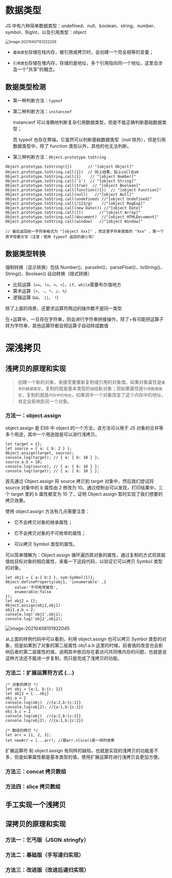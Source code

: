 # 数据类型 

JS 中有六种简单数据类型：undefined、null、boolean、string、number、symbol、BigInt，以及引用类型：object



<img src="C:\SAPShare\Chainnotes\Assets\image-20210407151222226.png" alt="image-20210407151222226" style="zoom:80%;" />

- `基础类型`存储在栈内存，被引用或拷贝时，会创建一个完全相等的变量；

- `引用类型`存储在堆内存，存储的是地址，多个引用指向同一个地址，这里会涉及一个“共享”的概念。

## 数据类型检测

- 第一种判断方法：`typeof`

- 第二种判断方法：`instanceof`

  instanceof 可以准确地判断复杂引用数据类型，但是不能正确判断基础数据类型；

  而 typeof 也存在弊端，它虽然可以判断基础数据类型（null 除外），但是引用数据类型中，除了 function 类型以外，其他的也无法判断。

- 第三种判断方法：`Object.prototype.toString`

```
Object.prototype.toString({})       // "[object Object]"
Object.prototype.toString.call({})  // 同上结果，加上call也ok
Object.prototype.toString.call(1)    // "[object Number]"
Object.prototype.toString.call('1')  // "[object String]"
Object.prototype.toString.call(true)  // "[object Boolean]"
Object.prototype.toString.call(function(){})  // "[object Function]"
Object.prototype.toString.call(null)   //"[object Null]"
Object.prototype.toString.call(undefined) //"[object Undefined]"
Object.prototype.toString.call(/123/g)    //"[object RegExp]"
Object.prototype.toString.call(new Date()) //"[object Date]"
Object.prototype.toString.call([])       //"[object Array]"
Object.prototype.toString.call(document)  //"[object HTMLDocument]"
Object.prototype.toString.call(window)   //"[object Window]"

// 最后返回统一字符串格式为 "[object Xxx]" ，而这里字符串里面的 "Xxx" ，第一个首字母要大写（注意：使用 typeof 返回的是小写）
```

## 数据类型转换

强制转换（显示转换）包括 Number()、parseInt()、parseFloat()、toString()、String()、Boolean()
自动转换（隐式转换）

- 比较运算（`==`、`!=`、`>`、`<`）、`if`、`while`需要布尔值地方
- 算术运算（`+`、`-`、`*`、`/`、`%`）
- 逻辑运算 (`&&`、 `||`、 `!`)

除了上面的场景，还要求运算符两边的操作数不是同一类型

在+运算中，一旦存在字符串，则会进行字符串拼接操作，除了+有可能把运算子转为字符串，其他运算符都会把运算子自动转成数值



# 深浅拷贝

## 浅拷贝的原理和实现

> 创建一个新的对象，来接受要重新复制或引用的对象值。如果对象属性是`基本的数据类型`，复制的就是基本类型的`值`给新对象；但如果属性是`引用数据类型`，复制的就是`内存中的地址`，如果其中一个对象改变了这个内存中的地址，肯定会影响到另一个对象。

### 方法一：object.assign

object.assign 是 ES6 中 object 的一个方法，该方法可以用于 JS 对象的合并等多个用途，其中一个用途就是可以进行浅拷贝。

```
let target = {};
let source = { a: { b: 2 } };
Object.assign(target, source);
console.log(target); // { a: { b: 10 } }; 
source.a.b = 10; 
console.log(source); // { a: { b: 10 } }; 
console.log(target); // { a: { b: 10 } };
```

首先通过 Object.assign 将 source 拷贝到 target 对象中，然后我们尝试将 source 对象中的 b 属性由 2 修改为 10。通过控制台可以发现，打印结果中，三个 target 里的 b 属性都变为 10 了，证明 Object.assign 暂时实现了我们想要的拷贝效果。

使用 object.assign 方法有几点需要注意：

- ​	它不会拷贝对象的继承属性；

- ​	它不会拷贝对象的不可枚举的属性；

- ​	可以拷贝 Symbol 类型的属性。


可以简单理解为：Object.assign 循环遍历原对象的属性，通过复制的方式将其赋值给目标对象的相应属性，来看一下这段代码，以验证它可以拷贝 Symbol 类型的对象。

```
let obj1 = { a:{ b:1 }, sym:Symbol(1)}; 
Object.defineProperty(obj1, 'innumerable' ,{
    value:'不可枚举属性',
    enumerable:false
});
let obj2 = {};
Object.assign(obj2,obj1)
obj1.a.b = 2;
console.log('obj1',obj1);
console.log('obj2',obj2);
```

![image-20210408151922045](C:\SAPShare\Chainnotes\Assets\image-20210408151922045.png)

从上面的样例代码中可以看到，利用 object.assign 也可以拷贝 Symbol 类型的对象，但是如果到了对象的第二层属性 obj1.a.b 这里的时候，前者值的改变也会影响后者的第二层属性的值，说明其中依旧存在着访问共同堆内存的问题，也就是说这种方法还不能进一步复制，而只是完成了浅拷贝的功能。



### 方法二：扩展运算符方式 {...} 

```
/* 对象的拷贝 */
let obj = {a:1, b:{c: 1}}
let obj2 = {...obj}
obj.a = 2
console.log(obj)  //{a:2,b:{c:1}} 
console.log(obj2); //{a:1,b:{c:1}}
obj.b.c = 2
console.log(obj)  //{a:2,b:{c:2}} 
console.log(obj2); //{a:1,b:{c:2}}

/* 数组的拷贝 */
let arr = [1, 2, 3];
let newArr = [...arr]; //跟arr.slice()是一样的效果
```

扩展运算符 和 object.assign 有同样的缺陷，也就是实现的浅拷贝的功能差不多，但是如果属性都是基本类型的值，使用扩展运算符进行浅拷贝会更加方便。

### 方法三：concat 拷贝数组



### 方法四：slice 拷贝数组 



## 手工实现一个浅拷贝 

## 深拷贝的原理和实现

### 方法一：乞丐版（JSON.stringfy）

### 方法二：基础版（手写递归实现）

### 方法三：改进版（改进后递归实现）

